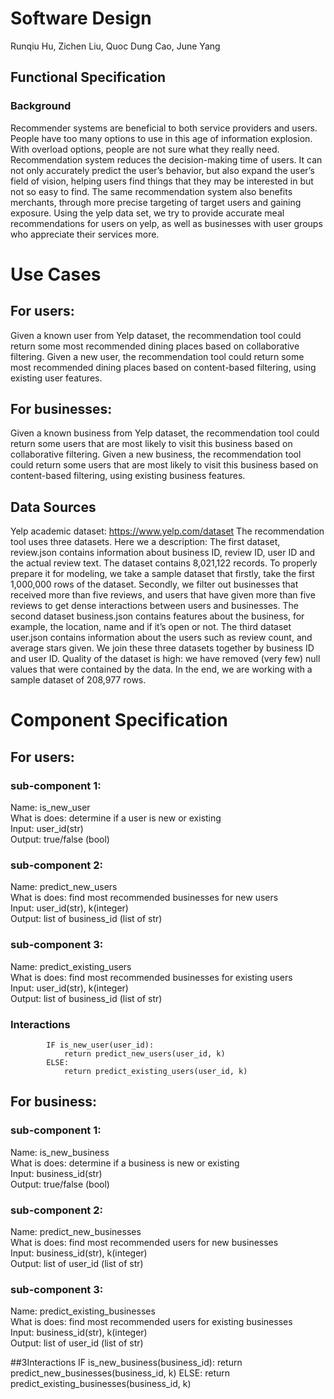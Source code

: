 # Software Design
Runqiu Hu, Zichen Liu, Quoc Dung Cao, June Yang

## Functional Specification
### Background
Recommender systems are beneficial to both service providers and users. People have too many options to use in this age of information explosion. With overload options, people are not sure what they really need. Recommendation system reduces the decision-making time of users. It can not only accurately predict the user’s behavior, but also expand the user’s field of vision, helping users find things that they may be interested in but not so easy to find. The same recommendation system also benefits merchants, through more precise targeting of target users and gaining exposure. Using the yelp data set, we try to provide accurate meal recommendations for users on yelp, as well as businesses with user groups who appreciate their services more.

# Use Cases
## For users:
Given a known user from Yelp dataset, the recommendation tool could return some most recommended dining places based on collaborative filtering. 
Given a new user, the recommendation tool could return some most recommended dining places based on content-based filtering, using existing user features.

## For businesses:
Given a known business from Yelp dataset, the recommendation tool could return some users that are most likely to visit this business based on collaborative filtering.
Given a new business, the recommendation tool could return some users that are most likely to visit this business based on content-based filtering, using existing business features. 

## Data Sources
Yelp academic dataset: https://www.yelp.com/dataset
The recommendation tool uses three datasets. Here we a description:
The first dataset, review.json contains information about business ID, review ID, user ID and the actual review text. The dataset contains 8,021,122 records. To properly prepare it for modeling, we take a sample dataset that firstly, take the first 1,000,000 rows of the dataset. Secondly, we filter out businesses that received more than five reviews, and users that have given more than five reviews to get dense interactions between users and businesses.
The second dataset business.json contains features about the business, for example, the location, name and if it’s open or not. 
The third dataset user.json contains information about the users such as review count, and average stars given. 
We join these three datasets together by business ID and user ID. Quality of the dataset is high: we have removed (very few) null values that were contained by the data. In the end, we are working with a sample dataset of 208,977 rows. 

# Component Specification
## For users:
### sub-component 1: 
Name: is_new_user  
What is does: determine if a user is new or existing  
Input: user_id(str)  
Output: true/false (bool)  

### sub-component 2:
Name: predict_new_users  
What is does: find most recommended businesses for new users  
Input: user_id(str), k(integer)  
Output: list of business_id (list of str)  

### sub-component 3:
Name: predict_existing_users  
What is does: find most recommended businesses for existing users  
Input: user_id(str), k(integer)  
Output: list of business_id (list of str)  

### Interactions
			IF is_new_user(user_id):
				return predict_new_users(user_id, k)
			ELSE:
				return predict_existing_users(user_id, k)


## For business:
### sub-component 1: 
Name: is_new_business  
What is does: determine if a business is new or existing  
Input: business_id(str)  
Output: true/false (bool)  

### sub-component 2:
Name: predict_new_businesses  
What is does: find most recommended users for new businesses  
Input: business_id(str), k(integer)  
Output: list of user_id (list of str)  

### sub-component 3:
Name: predict_existing_businesses  
What is does: find most recommended users for existing businesses  
Input: business_id(str), k(integer)  
Output: list of user_id (list of str)  

##3Interactions
			IF is_new_business(business_id):
				return predict_new_businesses(business_id, k)
			ELSE:
				return predict_existing_businesses(business_id, k)

